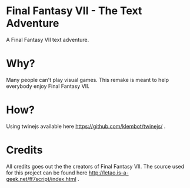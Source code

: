 # Final Fantasy VII - The Text Adventure
A Final Fantasy VII text adventure.

# Why?
Many people can't play visual games. This remake is meant to help everybody enjoy Final Fantasy VII.

# How?
Using twinejs available here https://github.com/klembot/twinejs/ . 

# Credits
All credits goes out the the creators of Final Fantasy VII. The source used for this project can be found here http://letao.is-a-geek.net/ff7script/index.html .
